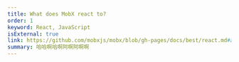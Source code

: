 ```yaml
---
title: What does MobX react to?
order: 1
keyword: React, JavaScript
isExternal: true
link: https://github.com/mobxjs/mobx/blob/gh-pages/docs/best/react.md#avoid-caching-observables-in-local-fields
summary: 哈哈啊哈啊阿啊阿啊啊
---
```

